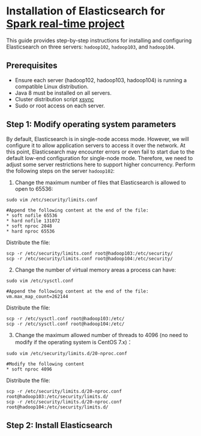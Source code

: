 # Installation of Elasticsearch for [Spark real-time project](https://github.com/PetitPoissonL/Spark_Streaming_Real_Time)
This guide provides step-by-step instructions for installing and configuring Elasticsearch on three servers: `hadoop102`, `hadoop103`, and `hadoop104`.

## Prerequisites

- Ensure each server (hadoop102, hadoop103, hadoop104) is running a compatible Linux distribution.
- Java 8 must be installed on all servers.
- Cluster distribution script [xsync](https://github.com/PetitPoissonL/Cluster-distribution-script-xsync/tree/main)
- Sudo or root access on each server.

## Step 1: Modify operating system parameters
By default, Elasticsearch is in single-node access mode. However, we will configure it to allow application servers to access it over the network. At this point, Elasticsearch may encounter errors or even fail to start due to the default low-end configuration for single-node mode. Therefore, we need to adjust some server restrictions here to support higher concurrency.
Perform the following steps on the server `hadoop102`:
1. Change the maximum number of files that Elasticsearch is allowed to open to 65536:
```
sudo vim /etc/security/limits.conf
```
```
#Append the following content at the end of the file:
* soft nofile 65536
* hard nofile 131072
* soft nproc 2048
* hard nproc 65536
```
Distribute the file:
```
scp -r /etc/security/limits.conf root@hadoop103:/etc/security/
scp -r /etc/security/limits.conf root@hadoop104:/etc/security/
```
2. Change the number of virtual memory areas a process can have:
```
sudo vim /etc/sysctl.conf
```
```
#Append the following content at the end of the file:
vm.max_map_count=262144
```
Distribute the file:
```
scp -r /etc/sysctl.conf root@hadoop103:/etc/
scp -r /etc/sysctl.conf root@hadoop104:/etc/
```
3. Change the maximum allowed number of threads to 4096 (no need to modify if the operating system is CentOS 7.x)：
```
sudo vim /etc/security/limits.d/20-nproc.conf
```
```
#Modify the following content
* soft nproc 4096
```
Distribute the file:
```
scp -r /etc/security/limits.d/20-nproc.conf root@hadoop103:/etc/security/limits.d/
scp -r /etc/security/limits.d/20-nproc.conf root@hadoop104:/etc/security/limits.d/
```

## Step 2: Install Elasticsearch
